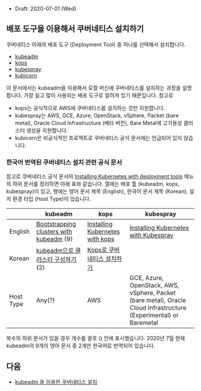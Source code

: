 * Draft: 2020-07-01 (Wed)

## 배포 도구을 이용해서 쿠버네티스 설치하기

쿠버네티스 아래의 배포 도구 (Deployment Tool) 중 하나를 선택해서 설치합니다.

* [kubeadm](https://github.com/kubernetes/kubeadm)
* [kops](https://github.com/kubernetes/kops)
* [kubespray](https://github.com/kubernetes-sigs/kubespray)
* [kubicorn](https://github.com/kubicorn/kubicorn)

이 문서에서는 kubeadm을 이용해서 로컬 머신에 쿠버네티스를 설치하는 과정을 설명합니다. 가장 쉽고 많이 사용되는 배포 도구로 알려져 있기 때문입니다. 참고로

* kops는 공식적으로 AWS에 쿠버네티스를 설치하는 것만 지원합니다. 
* kubespray는 AWS, GCE, Azure, OpenStack, vSphere, Packet (bare metal), Oracle Cloud Infrastructure (베타 버전), Bare Metal에 고가용성 클러스터 생성을 지원합니다.
* kubicorn은 비공식적인 프로젝트로 쿠버네티스 공식 문서에는 언급되어 있지 않습니다.

### 한국어 번역된 쿠버네티스 설치 관련 공식 문서

참고로 쿠버네티스 공식 문서의 [Installing Kubernetes with deployment tools](https://kubernetes.io/ko/docs/setup/production-environment/tools/) 메뉴의 하위 문서를 정리하면 아래 표와 같습니다. 열에는 배포 툴 (kubeadm, kops, kubespray)이 있고, 행에는 영어 문서 제목 (English), 한국어 문서 제목 (Korean), 설치 환경 타입 (Host Type)이 있습니다.

|           | kubeadm                                                      | kops                                                         | kubespray                                                    |
| --------- | ------------------------------------------------------------ | ------------------------------------------------------------ | ------------------------------------------------------------ |
| English   | [Bootstrapping clusters with kubeadm](https://kubernetes.io/docs/setup/production-environment/tools/) (9) | [Installing Kubernetes with kops](https://kubernetes.io/docs/setup/production-environment/tools/kops/) | [Installing Kubernetes with Kubespray](https://kubernetes.io/docs/setup/production-environment/tools/kubespray/) |
| Korean    | [kubeadm으로 클러스터 구성하기](https://kubernetes.io/ko/docs/setup/production-environment/tools/kubeadm/) (2) | [Kops로 쿠버네티스 설치하기](https://kubernetes.io/ko/docs/setup/production-environment/tools/kops/) |                                                              |
| Host Type | Any(?)                                                       | AWS                                                          | GCE, Azure, OpenStack, AWS, vSphere, Packet (bare metal), Oracle Cloud Infrastructure (Experimental) or Baremetal |

복수의 하위 문서가 있을 경우 개수를 괄호 () 안에 표시했습니다. 2020년 7월 현재 kubeadm의 9개의 영어 문서 중 2개만 한국어로 번역되어 있습니다.

## 다음

* [kubeadm 을 이용한 쿠버네티스 설치](install_k8s_with_kubeadm.md)